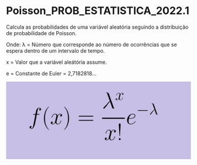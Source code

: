# Poisson_PROB_ESTATISTICA_2022.1
Calcula as probabilidades de uma variável aleatória seguindo a distribuição de probabilidade de Poisson.

Onde:
  λ = Número que corresponde ao número de ocorrências que se espera dentro de um intervalo de tempo.
  
  x = Valor que a variável aleátória assume.
  
  e = Constante de Euler = 2,7182818...
  
![Fórmula](https://github.com/alcantar0/Poisson_PROB_ESTATISTICA_2022.1/blob/8af76683c8af00065fb62835631685bb2f0c5a38/poisson-56a8fa9e3df78cf772a26eb0-347967083.jpeg)
